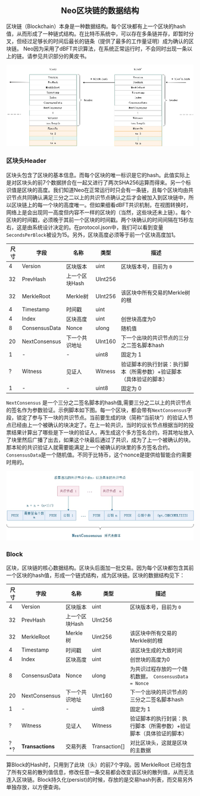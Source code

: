 <center><h2>Neo区块链的数据结构</h2></center>

区块链（Blockchain）本身是一种数据结构。每个区块都有上一个区块的hash值，从而形成了一种链式结构。在比特币系统中，可以存在多条链并存，即暂时分叉，但经过足够长的时间后最长的链条（提供了最多的工作量证明）成为确认的区块链。 Neo因为采用了dBFT共识算法，在系统正常运行时，不会同时出现一条以上的链。请参见共识部分的黄皮书。

[![../../images/blockchain/blockchain.jpg](../../images/blockchain/blockchain.jpg)](../../images/blockchain/blockchain.jpg)

### **区块头Header** 

区块头包含了区块的基本信息。而每个区块的唯一标识是它的hash。此值实际上是对区块头的前7个数据拼合在一起又进行了两次SHA256运算而得来。另一个标识值是区块的高度。我们知道Neo在正常运行时只会有一条链，且每个区块均由共识节点共同确认满足三分之二以上的共识节点确认之后才会被加入到区块链中，所以区块链上的每一个块的高度唯一。但如果细看dBFT共识机制，在视图转换时，网络上是会出现同一高度但内容不一样的区块的（当然，这些块还未上链）。每个区块的时间戳，必须晚于其前一个区块的时间戳。两个块确认的时间间隔在15秒左右，这是由系统设计决定的。在protocol.json中，我们可以看到变量`SecondsPerBlock`被设为15。另外，区块高度必须等于前一个区块高度加1。

| 尺寸 | 字段 | 名称  | 类型 | 描述 |
|----|-----|-------|------|------|
|  4  | Version | 区块版本 | uint | 区块版本号，目前为 `0` |
|32   | PrevHash | 上一个区块Hash | UInt256 |  |
|  32  | MerkleRoot | Merkle树 | UInt256 | 该区块中所有交易的Merkle树的根 |
| 4  | Timestamp |  时间戳 | uint |  |
| 4   | Index | 区块高度 | uint |  创世块高度为0 |
|  8  | ConsensusData | Nonce | ulong | 随机值  |
| 20  | NextConsensus | 下一个共识地址 | UInt160 | 下一个出块的共识节点的三分之二签名脚本hash   |
| 1  | - | - | uint8 | 	固定为 1   |
|  ?  | Witness | 见证人 |  Witness | 验证脚本的执行封装：执行脚本（所需参数）+验证脚本（具体验证的脚本） |
| 1  | - | - | uint8 | 	固定为 0   |


`NextConsensus` 是一个三分之二签名脚本的hash值,需要三分之二以上的共识节点的签名作为参数验证。示例脚本如下图。每一个区块，都会带有`NextConsensus`字段，锁定了参与下一块的共识节点。当前要生成的块（简称“当前块”）的验证人节点已经由上一个被确认的块决定了。在上一轮共识，当时的议长节点根据当时的投票结果计算出了哪些是下一块的验证人，再生成这个多方签名合约，将其地址放入了块里然后广播了出去，如果这个块最后通过了共识，成为了上一个被确认的块。那本轮的共识验证人就需要能满足上一个被确认的块里的多方签名合约。`ConsensusData`是一个随机值。不同于比特币，这个nonce是提供给智能合约需要时用的。

[![../../images/blockchain/nextconsensus_script.jpg](../../images/blockchain/nextconsensus_script.jpg)](../../images/blockchain/nextconsensus_script.jpg)

### **Block**

区块，区块链的核心数据结构。区块头后面加一批交易。因为每个区块都包含其前一个区块的hash值，形成一个链式结构，成为区块链。区块的数据结构见下：


| 尺寸 | 字段 | 名称  | 类型 | 描述 |
|----|-----|-------|------|------|
|  4  | Version | 区块版本 | uint | 区块版本号，目前为 `0` |
| 32   | PrevHash | 上一个区块Hash | UInt256 |  |
|  32  | MerkleRoot | Merkle树 | Uint256 | 该区块中所有交易的Merkle树的根 |
| 4  | Timestamp |  时间戳 | uint | 该区块生成的大致时间 |
| 4   | Index | 区块高度 | uint |  创世块的高度为0 |
|  8  | ConsensusData | Nonce | ulong | 为共识过程存放的一个随机数据，` ConsensusData = Nonce` |
| 20  | NextConsensus | 下一个共识地址 | UInt160 | 下一个出块的共识节点的三分之二签名脚本hash  |
| 1  | - | - | uint8 | 	固定为 1   |
|  ?   | Witness | 见证人 |  Witness | 验证脚本的执行封装：执行脚本（所需参数）+验证脚本（具体验证的脚本） |
|  ?*? | **Transactions** | 交易列表 |  Transaction[] | 对比区块头，这就是区块的主数据 |

算Block的Hash时，只用到了此块（头）的前7个字段。因 MerkleRoot 已经包含了所有交易的散列值信息，修改任意一条交易都会改变该区块的散列值，从而无法连入区块链。Block持久化(persist)的时候，存放的是交易hash列表，而交易另外单独存放，以方便查询。

